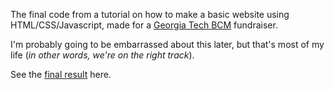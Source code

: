 The final code from a tutorial on how to make a basic website using HTML/CSS/Javascript, made for a [Georgia Tech BCM](https://www.gtbcm.com/) fundraiser.

I'm probably going to be embarrassed about this later, but that's most of my life (*in other words, we're on the right track*).

See the [final result](https://jhdeerin.github.io/BCMTutorialWebsite/) here.
